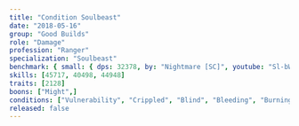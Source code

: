 ```yaml
---
title: "Condition Soulbeast"
date: "2018-05-16"
group: "Good Builds"
role: "Damage"
profession: "Ranger"
specialization: "Soulbeast"
benchmark: { small: { dps: 32378, by: "Nightmare [SC]", youtube: "Sl-bWbM2Vko" }}
skills: [45717, 40498, 44948]
traits: [2128]
boons: ["Might",]
conditions: ["Vulnerability", "Crippled", "Blind", "Bleeding", "Burning", "Immobile", "Weakness"]
released: false
---
```

